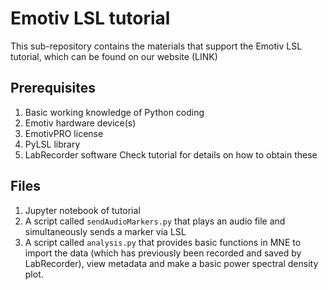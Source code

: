 # Emotiv LSL tutorial
This sub-repository contains the materials that support the Emotiv LSL tutorial, which can be found on our website (LINK)

## Prerequisites
1. Basic working knowledge of Python coding
2. Emotiv hardware device(s)
3. EmotivPRO license
4. PyLSL library
5. LabRecorder software
Check tutorial for details on how to obtain these

## Files
1. Jupyter notebook of tutorial
2. A script called `sendAudioMarkers.py` that plays an audio file and simultaneously sends a marker via LSL
3. A script called `analysis.py` that provides basic functions in MNE to import the data (which has previously been recorded and saved by LabRecorder), view metadata and make a basic power spectral density plot.